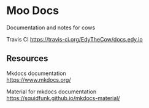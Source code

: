 # Moo Docs
Documentation and notes for cows

Travis CI https://travis-ci.org/EdyTheCow/docs.edy.io 

## Resources
Mkdocs documentation<br />
https://www.mkdocs.org/

Material for mkdocs documentation<br />
https://squidfunk.github.io/mkdocs-material/

